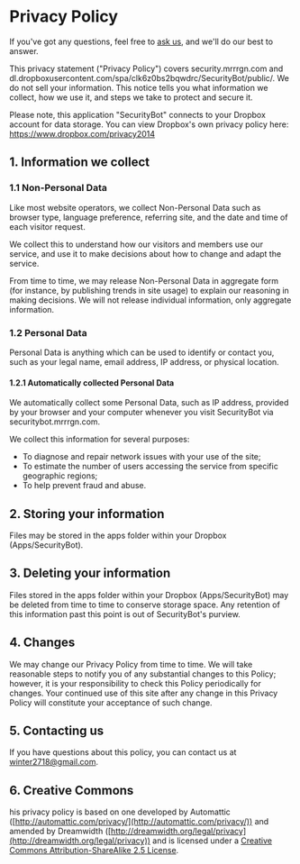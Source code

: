 # Privacy Policy

If you've got any questions, feel free to [ask us](mailto:winter2718@gmail.com), and we'll do our best to answer.

This privacy statement ("Privacy Policy") covers security.mrrrgn.com and dl.dropboxusercontent.com/spa/clk6z0bs2bqwdrc/SecurityBot/public/.  We do not sell your information. This notice tells you what information we collect, how we use it, and steps we take to protect and secure it.

Please note, this application "SecurityBot" connects to your Dropbox account for data storage.  You can view Dropbox's own privacy policy here: https://www.dropbox.com/privacy2014

## 1. Information we collect

### 1.1 Non-Personal Data

Like most website operators, we collect Non-Personal Data such as browser type, language preference, referring site, and the date and time of each visitor request.

We collect this to understand how our visitors and members use our service, and use it to make decisions about how to change and adapt the service.

From time to time, we may release Non-Personal Data in aggregate form (for instance, by publishing trends in site usage) to explain our reasoning in making decisions. We will not release individual information, only aggregate information.

### 1.2 Personal Data

Personal Data is anything which can be used to identify or contact you, such as your legal name, email address, IP address, or physical location.

#### 1.2.1 Automatically collected Personal Data

We automatically collect some Personal Data, such as IP address, provided by your browser and your computer whenever you visit SecurityBot via securitybot.mrrrgn.com.

We collect this information for several purposes:

* To diagnose and repair network issues with your use of the site;
* To estimate the number of users accessing the service from specific geographic regions;
* To help prevent fraud and abuse.

## 2. Storing your information

Files may be stored in the apps folder within your Dropbox (Apps/SecurityBot).

## 3. Deleting your information

Files stored in the apps folder within your Dropbox (Apps/SecurityBot) may be deleted from time to time to conserve storage space.  Any retention of this information past this point is out of SecurityBot's purview.

## 4. Changes

We may change our Privacy Policy from time to time. We will take reasonable steps to notify you of any substantial changes to this Policy; however, it is your responsibility to check this Policy periodically for changes. Your continued use of this site after any change in this Privacy Policy will constitute your acceptance of such change.

## 5. Contacting us

If you have questions about this policy, you can contact us at [winter2718@gmail.com](mailto:winter2718@gmail.com).

## 6. Creative Commons

his privacy policy is based on one developed by Automattic ([http://automattic.com/privacy/](http://automattic.com/privacy/)) and amended by Dreamwidth ([http://dreamwidth.org/legal/privacy](http://dreamwidth.org/legal/privacy)) and is licensed under a [Creative Commons Attribution-ShareAlike 2.5 License](http://creativecommons.org/licenses/by-sa/2.5/).

